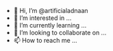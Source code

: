 - 👋 Hi, I’m @artificialadnaan
- 👀 I’m interested in ...
- 🌱 I’m currently learning ...
- 💞️ I’m looking to collaborate on ...
- 📫 How to reach me ...

<!---
artificialadnaan/artificialadnaan is a ✨ special ✨ repository because its `README.md` (this file) appears on your GitHub profile.
You can click the Preview link to take a look at your changes.
--->

